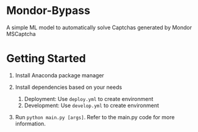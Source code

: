 # Mondor-Bypass
A simple ML model to automatically solve Captchas generated by Mondor MSCaptcha

# Getting Started
1. Install Anaconda package manager

2. Install dependencies based on your needs

    1. Deployment: Use ```deploy.yml``` to create environment
    2. Development: Use ```develop.yml``` to create environment

3. Run ```python main.py [args]```. Refer to the main.py code for more information.

